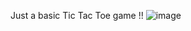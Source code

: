 Just a  basic Tic Tac Toe game !!
![image](https://github.com/user-attachments/assets/896db95e-7d97-4acf-a37d-bc794d9aa02f)
